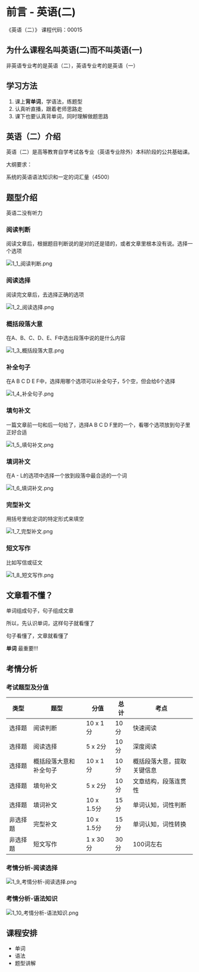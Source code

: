 # 前言 - 英语(二)

《英语（二）》 课程代码：00015

## 为什么课程名叫英语(二)而不叫英语(一)
非英语专业考的是英语（二），英语专业考的是英语（一）

## 学习方法
1. 课上**背单词**，学语法，练题型
2. 认真听直播，跟着老师思路走
3. 课下也要认真背单词，同时理解做题思路

## 英语（二）介绍
英语（二）是高等教育自学考试各专业（英语专业除外）本科阶段的公共基础课。

大纲要求：

系统的英语语法知识和一定的词汇量（4500）

## 题型介绍
英语二没有听力

### 阅读判断
阅读文章后，根据题目判断说的是对的还是错的，或者文章里根本没有说。选择一个选项

![1_1_阅读判断.png](/images/en/1_1_阅读判断.png)

### 阅读选择
阅读完文章后，去选择正确的选项

![1_2_阅读选择.png](/images/en/1_2_阅读选择.png)

### 概括段落大意
在A、B、C、D、E、F中选出段落中说的是什么内容

![1_3_概括段落大意.png](/images/en/1_3_概括段落大意.png)

### 补全句子
在A B C D E F中，选择用哪个选项可以补全句子，5个空，但会给6个选择

![1_4_补全句子.png](/images/en/1_4_补全句子.png)


### 填句补文
一篇文章前一句和后一句给了，选择A B C D F里的一个，看哪个选项放到句子里正好合适

![1_5_填句补文.png](/images/en/1_5_填句补文.png)

### 填词补文
在A - L的选项中选择一个放到段落中最合适的一个词

![1_6_填词补文.png](/images/en/1_6_填词补文.png)

### 完型补文
用括号里给定词的特定形式来填空

![1_7_完型补文.png](/images/en/1_7_完型补文.png)

### 短文写作
比如写信或征文

![1_8_短文写作.png](/images/en/1_8_短文写作.png)

## 文章看不懂？
单词组成句子，句子组成文章

所以，先认识单词，这样句子就看懂了

句子看懂了，文章就看懂了

**单词** 最重要!!!

## 考情分析

### 考试题型及分值

类型 | 题型 | 分值 | 总计 | 考点
--- | --- | --- | --- | ---
选择题 | 阅读判断 | 10 x 1分 | 10分 | 快速阅读
选择题 | 阅读选择 | 5 x 2分 | 10分 | 深度阅读
选择题 | 概括段落大意和补全句子 | 10 x 1分 | 10分 | 概括段落大意，提取关键信息
选择题 | 填句补文 | 5 x 2分 | 10分 | 文章结构，段落连贯性
选择题 | 填词补文 | 10 x 1.5分 | 15分 | 单词认知，词性判断
非选择题 | 完型补文 | 10 x 1.5分 | 15分 | 单词认知，词性转换
非选择题 | 短文写作 | 1 x 30分 | 30分 | 100词左右


### 考情分析-阅读选择

![1_9_考情分析-阅读选择.png](/images/en/1_9_考情分析-阅读选择.png)

### 考情分析-语法知识

![1_10_考情分析-语法知识.png](/images/en/1_10_考情分析-语法知识.png)

## 课程安排
- 单词
- 语法
- 题型讲解